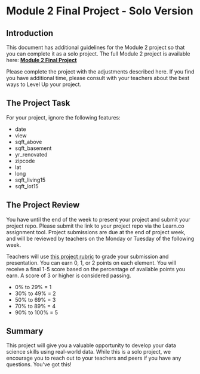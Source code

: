 # Module 2 Final Project - Solo Version

## Introduction

This document has additional guidelines for the Module 2 project so that you can complete it as a solo project. The full Module 2 project is available here: **[Module 2 Final Project](https://github.com/learn-co-curriculum/dsc-mod-2-project-v2-1)**

Please complete the project with the adjustments described here. If you find you have additional time, please consult with your teachers about the best ways to Level Up your project.

## The Project Task

For your project, ignore the following features:

* date
* view
* sqft_above
* sqft_basement
* yr_renovated
* zipcode
* lat
* long
* sqft_living15
* sqft_lot15

## The Project Review

You have until the end of the week to present your project and submit your project repo. Please submit the link to your project repo via the Learn.co assignment tool. Project submissions are due at the end of project week, and will be reviewed by teachers on the Monday or Tuesday of the following week.

Teachers will use [this project rubric](https://docs.google.com/spreadsheets/d/143wYLfFIJIw8oB6UBcQsVnMJfZGdJw5fuc6wngtUdLs/edit#gid=1846956332) to grade your submission and presentation. You can earn 0, 1, or 2 points on each element. You will receive a final 1-5 score based on the percentage of available points you earn. A score of 3 or higher is considered passing.

*  0% to 29% = 1
* 30% to 49% = 2
* 50% to 69% = 3
* 70% to 89% = 4
* 90% to 100% = 5

## Summary

This project will give you a valuable opportunity to develop your data science skills using real-world data. While this is a solo project, we encourage you to reach out to your teachers and peers if you have any questions. You've got this!
